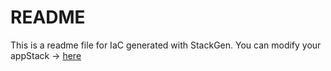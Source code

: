# README
This is a readme file for IaC generated with StackGen.
You can modify your appStack -> [here](http://main.dev.stackgen.com/appstacks/5af566bd-79c1-46df-847f-1bafd4871eaf)
